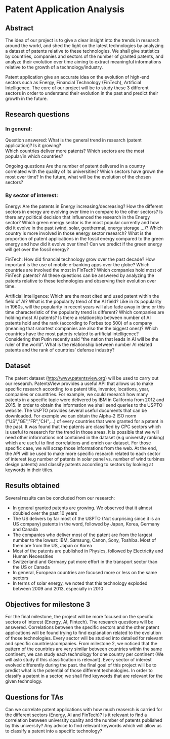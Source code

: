 # Patent Application Analysis


## Abstract
The idea of our project is to give a clear insight into the trends in research around the world, and shed the light on the latest technologies by analyzing a dataset of patents relative to these technologies. We shall give statistics by countries, companies and sectors of the number of granted patents, and analyze their evolution over time aiming to extract meaningful informations relative to the growth of a technology/industry.

Patent application give an accurate idea on the evolution of high-end sectors such as Energy, Financial Technology (FinTech), Artificial Intelligence. The core of our project will be to study these 3 different sectors in order to understand their evolution in the past and predict their growth in the future.

## Research questions
### In general:

Question answered:
What is the general trend in research (patent application)? Is it growing?  
Which countries deliver more patents? 
Which sectors are the most popular/in which countries?

Ongoing questions
Are the number of patent delivered in a country correlated with the quality of its universities?
Which sectors have grown the most over time? 
In the future, what will be the evolution of the chosen sectors?

### By sector of interest:

Energy: 
Are the patents in Energy increasing/decreasing? 
How the different sectors in energy are evolving over time in compare to the other sectors?
Is there any political decision that influenced the research in the Energy sector? 
Which green energy sector is the most popular currently and how did it evolve in the past (wind, solar, geothermal, energy storage …)? 
Which country is more involved in those energy sector research? 
What is the proportion of patent applications in the fossil energy compared to the green energy and how did it evolve over time?
Can we predict if the green energy will get over the fossil energy?

FinTech: 
How did financial technology grow over the past decade? 
How important is the use of mobile e-banking apps over the globe? 
Which countries are involved the most in FinTech? Which companies hold most of FinTech patents? 
All these questions can be answered by analyzing the patents relative to these technologies and observing their evolution over time.

Artificial Intelligence:
Which are the most cited and used patent within the field of AI?
What is the popularity trend of the AI field? Like in its popularity in 1960s, will the popularity in recent years will also fade away in time or this time characteristic of the popularity trend is different?
Which companies are holding most AI patents? Is there a relationship between number of AI patents hold and the rank (according to Forbes top 500) of a company (meaning that smartest companies are also the the biggest ones)?
Which countries have the most patents related to artificial intelligence?
Considering that Putin recently said “the nation that leads in AI will be the ruler of the world”. What is the relationship between number AI related patents and the rank of countries’ defense industry?

## Dataset
The patent dataset (http://www.patentsview.org) will be used to carry out our research. PatentsView provides a useful API that allows us to make specific research according to a patent title, inventor, locations, year, companies or counttries. For example, we could research how many patents in a specific topic were delivered by IBM in California from 2012 and 2015. In order to obtain the information we shall send queries to the USPTO website. The UsPTO provides several useful documents that can be downloaded. For exemple we can obtain the Alpha-2 ISO norm ("US","GE","FR","CH",...) of every countries that were granted for a patent in the past. It was found that the patents are classified by CPC sectors which is useful to research for the trend in those areas. 
It is possible that we will need other informations not contained in the dataset (e.g university ranking) which are useful to find correlations and enrich our dataset. For those specific case, we will scrap those informations from the web. At the end, the API will be used to make more specific research related to each sector of interest (e.g number of patents in solar panel vs. number of wind turbines design patents) and classify patents according to sectors by looking at keywords in their titles.

## Results obtained
Several results can be concluded from our research:
  - In general granted patents are growing. We observed that it almost doubled over the past 10 years 
  - The US delivers by far most of the USPTO (Not surprising since it is an US company) patents in the word, followed by Japan, Korea,    Germany and Canada
  - The companies who deliver most of the patent are from the largest number to the lowest: IBM, Samsung, Canon, Sony, Toshiba. Most of     them are from the US, Japan or Korea
  - Most of the patents are published in Physics, followed by Electricity and Human Necessities
  - Switzerland and Germany put more effort in the transport sector than the US or Canada
  - In general, European countries are focused more or less on the same sectors
  - In terms of solar energy, we noted that this technology exploded between 2009 and 2013, especially in 2010
  
## Objectives for milestone 3
For the final milestone, the project will be more focused on the specific sectors of interest (Energy, AI, Fintech). The research questions will be answered. Correlations between the specific sectors and the other patent applications will be found trying to find explanation related to the evolution of those technologies. Every sector will be studied into detailed for relevant and specific countries/companies. 
From milestone 2, we noticed that the pattern of the countries are very similar between countries within the same continent, we can study each technology for one country per continent (We will aslo study if this classification is relevant). Every sector of interest evolved differently during the past. 
the final goal of this project will be to predict what is the potential of those different technologies. In order to classify a patent in a sector, we shall find keywords that are relevant for the given technology.

## Questions for TAs
Can we correlate patent applications with how much reaserch is carried for the different sectors (Energy, AI and FinTech)?
Is it relevant to find a correlation between university quality and the number of patents published by this university? 
Any advice to find relevant keywords which will allow us to classify a patent into a specific technology?
